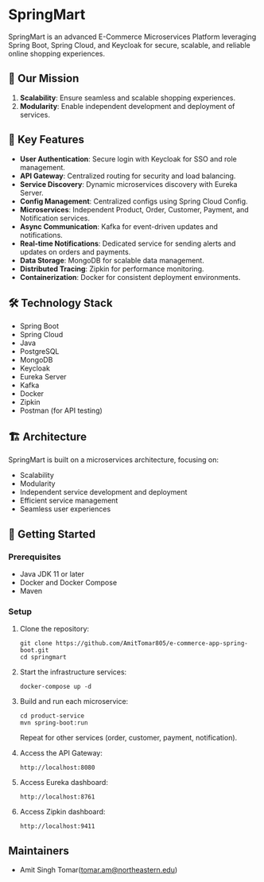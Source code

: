 # SpringMart

SpringMart is an advanced E-Commerce Microservices Platform leveraging Spring Boot, Spring Cloud, and Keycloak for secure, scalable, and reliable online shopping experiences.

## 🌟 Our Mission

1. **Scalability**: Ensure seamless and scalable shopping experiences.
2. **Modularity**: Enable independent development and deployment of services.

## 🚀 Key Features

- **User Authentication**: Secure login with Keycloak for SSO and role management.
- **API Gateway**: Centralized routing for security and load balancing.
- **Service Discovery**: Dynamic microservices discovery with Eureka Server.
- **Config Management**: Centralized configs using Spring Cloud Config.
- **Microservices**: Independent Product, Order, Customer, Payment, and Notification services.
- **Async Communication**: Kafka for event-driven updates and notifications.
- **Real-time Notifications**: Dedicated service for sending alerts and updates on orders and payments.
- **Data Storage**: MongoDB for scalable data management.
- **Distributed Tracing**: Zipkin for performance monitoring.
- **Containerization**: Docker for consistent deployment environments.

## 🛠️ Technology Stack

- Spring Boot
- Spring Cloud
- Java
- PostgreSQL
- MongoDB
- Keycloak
- Eureka Server
- Kafka
- Docker
- Zipkin
- Postman (for API testing)

## 🏗️ Architecture

SpringMart is built on a microservices architecture, focusing on:

- Scalability
- Modularity
- Independent service development and deployment
- Efficient service management
- Seamless user experiences

## 🚀 Getting Started

### Prerequisites

- Java JDK 11 or later
- Docker and Docker Compose
- Maven

### Setup

1. Clone the repository:
   ```
   git clone https://github.com/AmitTomar805/e-commerce-app-spring-boot.git
   cd springmart
   ```

2. Start the infrastructure services:
   ```
   docker-compose up -d
   ```

3. Build and run each microservice:
   ```
   cd product-service
   mvn spring-boot:run
   ```
   Repeat for other services (order, customer, payment, notification).

4. Access the API Gateway:
   ```
   http://localhost:8080
   ```

5. Access Eureka dashboard:
   ```
   http://localhost:8761
   ```

6. Access Zipkin dashboard:
   ```
   http://localhost:9411
   ```
## Maintainers
- Amit Singh Tomar(tomar.am@northeastern.edu)